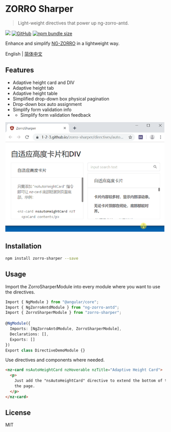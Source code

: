 # ZORRO Sharper

> Light-weight directives that power up ng-zorro-antd.

[![](https://img.shields.io/npm/v/zorro-sharper)](https://www.npmjs.com/package/zorro-sharper)
[![GitHub](https://img.shields.io/github/license/1-2-3/zorro-sharper)](https://github.com/1-2-3/zorro-sharper#License)
[![npm bundle size](https://img.shields.io/bundlephobia/min/zorro-sharper)](https://img.shields.io/bundlephobia/min/zorro-sharper)

Enhance and simplify [NG-ZORRO](https://github.com/NG-ZORRO/ng-zorro-antd) in a lightweight way.

English | [简体中文](README.md)

## Features

- Adaptive height card and DIV
- Adaptive height tab
- Adaptive height table
- Simplified drop-down box physical pagination
- Drop-down box auto assignment
- Simplify form validation info
- - Simplify form validation feedback

<img src="src/assets/auto-height-card.gif" width = '500px'/>

## Installation

```sh
npm install zorro-sharper --save
```

## Usage

Import the ZorroSharperModule into every module where you want to use the directives.

```ts
Import { NgModule } from "@angular/core";
Import { NgZorroAntdModule } from "ng-zorro-antd";
Import { ZorroSharperModule } from "zorro-sharper";

@NgModule({
  Imports: [NgZorroAntdModule, ZorroSharperModule],
  Declarations: [],
  Exports: []
})
Export class DirectiveDemoModule {}
```

Use directives and components where needed.

```html
<nz-card nsAutoHeightCard nzHoverable nzTitle="Adaptive Height Card">
  <p>
    Just add the "nsAutoHeightCard" directive to extend the bottom of the nz-card to the bottom of
    the page.
  </p>
</nz-card>
```

## License

MIT
